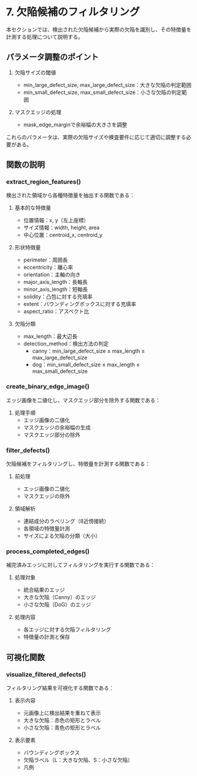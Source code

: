 # 7. 欠陥候補のフィルタリング

本セクションでは、検出された欠陥候補から実際の欠陥を識別し、その特徴量を計測する処理について説明する。

## パラメータ調整のポイント

1. 欠陥サイズの閾値
   - min_large_defect_size, max_large_defect_size：大きな欠陥の判定範囲
   - min_small_defect_size, max_small_defect_size：小さな欠陥の判定範囲

2. マスクエッジの処理
   - mask_edge_marginで余裕幅の大きさを調整

これらのパラメータは、実際の欠陥サイズや検査要件に応じて適切に調整する必要がある。

## 関数の説明

### extract_region_features()
検出された領域から各種特徴量を抽出する関数である：

1. 基本的な特徴量
   - 位置情報：x, y（左上座標）
   - サイズ情報：width, height, area
   - 中心位置：centroid_x, centroid_y

2. 形状特徴量
   - perimeter：周囲長
   - eccentricity：離心率
   - orientation：主軸の向き
   - major_axis_length：長軸長
   - minor_axis_length：短軸長
   - solidity：凸包に対する充填率
   - extent：バウンディングボックスに対する充填率
   - aspect_ratio：アスペクト比

3. 欠陥分類
   - max_length：最大辺長
   - detection_method：検出方法の判定
     - canny：min_large_defect_size ≤ max_length ≤ max_large_defect_size
     - dog：min_small_defect_size ≤ max_length ≤ max_small_defect_size

### create_binary_edge_image()
エッジ画像を二値化し、マスクエッジ部分を除外する関数である：

1. 処理手順
   - エッジ画像の二値化
   - マスクエッジの余裕幅の生成
   - マスクエッジ部分の除外

### filter_defects()
欠陥候補をフィルタリングし、特徴量を計測する関数である：

1. 前処理
   - エッジ画像の二値化
   - マスクエッジの除外

2. 領域解析
   - 連結成分のラベリング（8近傍接続）
   - 各領域の特徴量計測
   - サイズによる欠陥の分類（大小）

### process_completed_edges()
補完済みエッジに対してフィルタリングを実行する関数である：

1. 処理対象
   - 統合結果のエッジ
   - 大きな欠陥（Canny）のエッジ
   - 小さな欠陥（DoG）のエッジ

2. 処理内容
   - 各エッジに対する欠陥フィルタリング
   - 特徴量の計測と保存

## 可視化関数

### visualize_filtered_defects()
フィルタリング結果を可視化する関数である：

1. 表示内容
   - 元画像上に検出結果を重ねて表示
   - 大きな欠陥：赤色の矩形とラベル
   - 小さな欠陥：青色の矩形とラベル

2. 表示要素
   - バウンディングボックス
   - 欠陥ラベル（L：大きな欠陥、S：小さな欠陥）
   - 凡例

